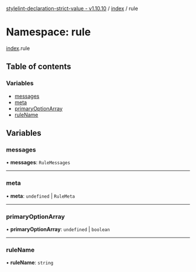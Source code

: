 [stylelint-declaration-strict-value - v1.10.10](../README.md) / [index](index.md) / rule

# Namespace: rule

[index](index.md).rule

## Table of contents

### Variables

- [messages](index.rule.md#messages)
- [meta](index.rule.md#meta)
- [primaryOptionArray](index.rule.md#primaryoptionarray)
- [ruleName](index.rule.md#rulename)

## Variables

### messages

• **messages**: `RuleMessages`

___

### meta

• **meta**: `undefined` \| `RuleMeta`

___

### primaryOptionArray

• **primaryOptionArray**: `undefined` \| `boolean`

___

### ruleName

• **ruleName**: `string`
